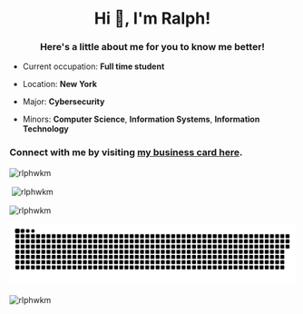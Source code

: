 <h1 align="center">Hi 👋, I'm Ralph!</h1>

<h3 align="center">Here's a little about me for you to know me better!</h3>

- Current occupation: **Full time student**

- Location: **New York**

- Major: **Cybersecurity**

- Minors: **Computer Science**, **Information Systems**, **Information Technology**


<h3 align="left">Connect with me by visiting <a href="https://ralphwakim.github.io">my business card here</a>.</h3>


<p><img align="center" src="https://github-readme-stats.vercel.app/api/top-langs?username=rlphwkm&show_icons=true&locale=en&layout=compact" alt="rlphwkm" /></p>


<p>&nbsp;<img align="center" src="https://github-readme-stats.vercel.app/api?username=rlphwkm&show_icons=true&locale=en" alt="rlphwkm" /></p>


<p><img align="center" src="https://github-readme-streak-stats.herokuapp.com/?user=rlphwkm&" alt="rlphwkm" /></p>


<a href="https://github.com/rlphwkm"><img src="contributions.svg"></a>


<p align="left"> <img src="https://komarev.com/ghpvc/?username=rlphwkm&label=Profile%20views&color=0e75b6&style=flat" alt="rlphwkm" /> </p>
